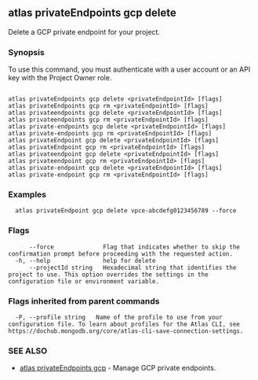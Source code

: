 ## atlas privateEndpoints gcp delete

Delete a GCP private endpoint for your project.


### Synopsis

To use this command, you must authenticate with a user account or an API key with the Project Owner role.



```

atlas privateEndpoints gcp delete <privateEndpointId> [flags]
atlas privateEndpoints gcp rm <privateEndpointId> [flags]
atlas privateendpoints gcp delete <privateEndpointId> [flags]
atlas privateendpoints gcp rm <privateEndpointId> [flags]
atlas private-endpoints gcp delete <privateEndpointId> [flags]
atlas private-endpoints gcp rm <privateEndpointId> [flags]
atlas privateEndpoint gcp delete <privateEndpointId> [flags]
atlas privateEndpoint gcp rm <privateEndpointId> [flags]
atlas privateendpoint gcp delete <privateEndpointId> [flags]
atlas privateendpoint gcp rm <privateEndpointId> [flags]
atlas private-endpoint gcp delete <privateEndpointId> [flags]
atlas private-endpoint gcp rm <privateEndpointId> [flags]
```

### Examples

```
  atlas privateEndpoint gcp delete vpce-abcdefg0123456789 --force
```


### Flags

```
      --force              Flag that indicates whether to skip the confirmation prompt before proceeding with the requested action.
  -h, --help               help for delete
      --projectId string   Hexadecimal string that identifies the project to use. This option overrides the settings in the configuration file or environment variable.

```


### Flags inherited from parent commands

```
  -P, --profile string   Name of the profile to use from your configuration file. To learn about profiles for the Atlas CLI, see https://dochub.mongodb.org/core/atlas-cli-save-connection-settings.

```

### SEE ALSO


* [atlas privateEndpoints gcp](atlas_privateEndpoints_gcp.md)	- Manage GCP private endpoints.



